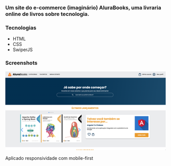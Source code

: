 ### Um site do e-commerce (imaginário) AluraBooks, uma livraria online de livros sobre tecnologia.

### Tecnologias
- HTML
- CSS
- SwiperJS
  
### Screenshots
![Print do site](print.png)

Aplicado responsividade com mobile-first
